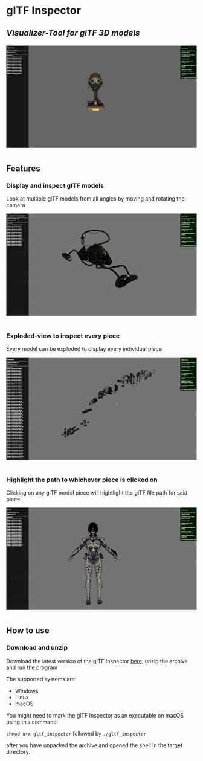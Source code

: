 # glTF Inspector
## _Visualizer-Tool for glTF 3D models_

![Displayed glTF model](./images/1.PNG)
#
## Features
### Display and inspect glTF models 
Look at multiple glTF models from all angles by moving and rotating the camera

![Rotating the glTF model underwater explorer](./images/2.gif)
#

### Exploded-view to inspect every piece 
Every model can be exploded to display every individual piece 

![Exploded-view of glTF model ATM6 Walker](./images/4.gif)
#

### Highlight the path to whichever piece is clicked on 
Clicking on any glTF model piece will hightlight the glTF file path for said piece

![Highlighted path for Wraith helmet](./images/3.gif)
#

## How to use
### Download and unzip
Download the latest version of the glTF Inspector [here](https://github.com/ThisIsKaluwa/glTF_Inspector/actions/runs/1928040748), unzip the archive and run the program 

The supported systems are:


- Windows
- Linux
- macOS

You might need to mark the glTF Inspector as an executable on macOS using this command:

`chmod u+x gltf_inspector` followed by `./gltf_inspector` 

after you have unpacked the archive and opened the shell in the target directory. 



